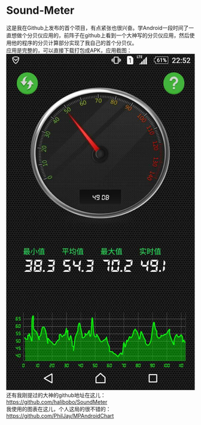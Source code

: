 # Sound-Meter<br/>
这是我在Github上发布的首个项目，有点紧张也很兴奋。学Android一段时间了一直想做个分贝仪应用的，前阵子在github上看到一个大神写的分贝仪应用，然后使用他的程序的分贝计算部分实现了我自己的首个分贝仪。<br/>
应用是完整的，可以直接下载打包成APK，应用截图：<br/>
![image](https://github.com/bodekjan/Sound-Meter/raw/master/screenshots/sm.jpg)<br/>
还有我刚提过的大神的github地址在这儿：<br/>
https://github.com/halibobo/SoundMeter<br/>
我使用的图表在这儿，个人这局的很不错的：<br/>
https://github.com/PhilJay/MPAndroidChart<br/>
